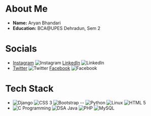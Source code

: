 # About Me

- **Name:** Aryan Bhandari
- **Education:** BCA@UPES Dehradun, Sem 2

# Socials

- [Instagram](#) ![Instagram](https://img.shields.io/badge/-Instagram-red) [LinkedIn](#) ![LinkedIn](https://img.shields.io/badge/-LinkedIn-blue)
- [Twitter](#) ![Twitter](https://img.shields.io/badge/-Twitter-lightblue) [Facebook](#) ![Facebook](https://img.shields.io/badge/-Facebook-blue)

# Tech Stack

- ![Django](https://img.shields.io/badge/-Django-black) ![CSS 3](https://img.shields.io/badge/-CSS3-blue) ![Bootstrap](https://img.shields.io/badge/-Bootstrap-purple)
-- ![Python](https://img.shields.io/badge/-Python-green) ![Linux](https://img.shields.io/badge/-Linux-black) ![HTML 5](https://img.shields.io/badge/-HTML5-orange)
- ![C Programming](https://img.shields.io/badge/-C-lightgreen) ![DSA Java](https://img.shields.io/badge/-DSA%20Java-yellow) ![PHP](https://img.shields.io/badge/-PHP-purple) ![MySQL](https://img.shields.io/badge/-MySQL-blue)

